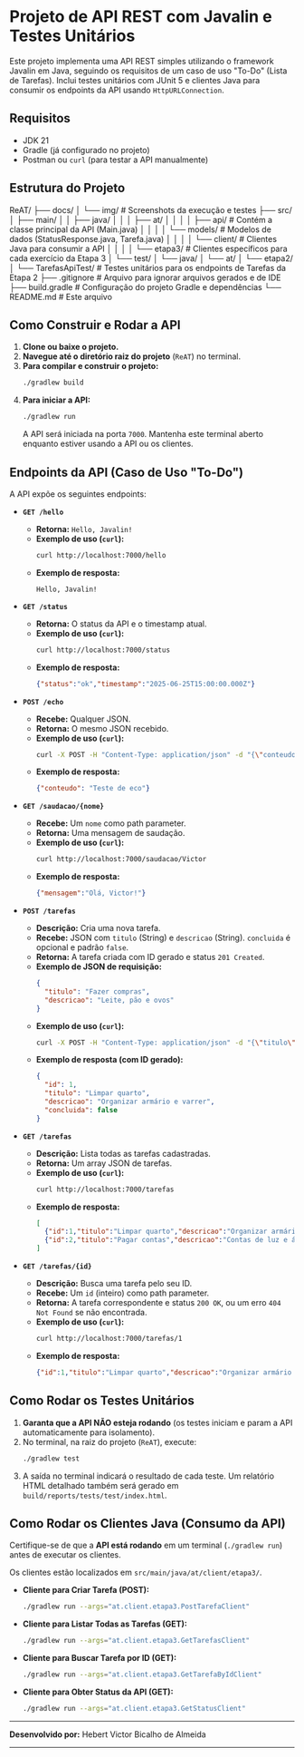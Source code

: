 # Projeto de API REST com Javalin e Testes Unitários

Este projeto implementa uma API REST simples utilizando o framework Javalin em Java, seguindo os requisitos de um caso de uso "To-Do" (Lista de Tarefas). Inclui testes unitários com JUnit 5 e clientes Java para consumir os endpoints da API usando `HttpURLConnection`.

## Requisitos

* JDK 21
* Gradle (já configurado no projeto)
* Postman ou `curl` (para testar a API manualmente)

## Estrutura do Projeto

ReAT/
├── docs/
│   └── img/                      # Screenshots da execução e testes
├── src/
│   ├── main/
│   │   ├── java/
│   │   │   ├── at/
│   │   │   │   ├── api/          # Contém a classe principal da API (Main.java)
│   │   │   │   └── models/       # Modelos de dados (StatusResponse.java, Tarefa.java)
│   │   │   │   └── client/       # Clientes Java para consumir a API
│   │   │   │       └── etapa3/   # Clientes específicos para cada exercício da Etapa 3
│   └── test/
│       └── java/
│           └── at/
│               └── etapa2/
│                   └── TarefasApiTest/ # Testes unitários para os endpoints de Tarefas da Etapa 2
├── .gitignore                  # Arquivo para ignorar arquivos gerados e de IDE
├── build.gradle                # Configuração do projeto Gradle e dependências
└── README.md                   # Este arquivo


## Como Construir e Rodar a API

1.  **Clone ou baixe o projeto.**
2.  **Navegue até o diretório raiz do projeto** (`ReAT`) no terminal.
3.  **Para compilar e construir o projeto:**
    ```bash
    ./gradlew build
    ```
4.  **Para iniciar a API:**
    ```bash
    ./gradlew run
    ```
    A API será iniciada na porta `7000`. Mantenha este terminal aberto enquanto estiver usando a API ou os clientes.

## Endpoints da API (Caso de Uso "To-Do")

A API expõe os seguintes endpoints:

* **`GET /hello`**
    * **Retorna:** `Hello, Javalin!`
    * **Exemplo de uso (`curl`):**
        ```bash
        curl http://localhost:7000/hello
        ```
    * **Exemplo de resposta:**
        ```
        Hello, Javalin!
        ```

* **`GET /status`**
    * **Retorna:** O status da API e o timestamp atual.
    * **Exemplo de uso (`curl`):**
        ```bash
        curl http://localhost:7000/status
        ```
    * **Exemplo de resposta:**
        ```json
        {"status":"ok","timestamp":"2025-06-25T15:00:00.000Z"}
        ```

* **`POST /echo`**
    * **Recebe:** Qualquer JSON.
    * **Retorna:** O mesmo JSON recebido.
    * **Exemplo de uso (`curl`):**
        ```bash
        curl -X POST -H "Content-Type: application/json" -d "{\"conteudo\": \"Teste de eco\"}" http://localhost:7000/echo
        ```
    * **Exemplo de resposta:**
        ```json
        {"conteudo": "Teste de eco"}
        ```

* **`GET /saudacao/{nome}`**
    * **Recebe:** Um `nome` como path parameter.
    * **Retorna:** Uma mensagem de saudação.
    * **Exemplo de uso (`curl`):**
        ```bash
        curl http://localhost:7000/saudacao/Victor
        ```
    * **Exemplo de resposta:**
        ```json
        {"mensagem":"Olá, Victor!"}
        ```

* **`POST /tarefas`**
    * **Descrição:** Cria uma nova tarefa.
    * **Recebe:** JSON com `titulo` (String) e `descricao` (String). `concluida` é opcional e padrão `false`.
    * **Retorna:** A tarefa criada com ID gerado e status `201 Created`.
    * **Exemplo de JSON de requisição:**
        ```json
        {
          "titulo": "Fazer compras",
          "descricao": "Leite, pão e ovos"
        }
        ```
    * **Exemplo de uso (`curl`):**
        ```bash
        curl -X POST -H "Content-Type: application/json" -d "{\"titulo\": \"Limpar quarto\", \"descricao\": \"Organizar armário e varrer\"}" http://localhost:7000/tarefas
        ```
    * **Exemplo de resposta (com ID gerado):**
        ```json
        {
          "id": 1,
          "titulo": "Limpar quarto",
          "descricao": "Organizar armário e varrer",
          "concluida": false
        }
        ```

* **`GET /tarefas`**
    * **Descrição:** Lista todas as tarefas cadastradas.
    * **Retorna:** Um array JSON de tarefas.
    * **Exemplo de uso (`curl`):**
        ```bash
        curl http://localhost:7000/tarefas
        ```
    * **Exemplo de resposta:**
        ```json
        [
          {"id":1,"titulo":"Limpar quarto","descricao":"Organizar armário e varrer","concluida":false},
          {"id":2,"titulo":"Pagar contas","descricao":"Contas de luz e água","concluida":false}
        ]
        ```

* **`GET /tarefas/{id}`**
    * **Descrição:** Busca uma tarefa pelo seu ID.
    * **Recebe:** Um `id` (inteiro) como path parameter.
    * **Retorna:** A tarefa correspondente e status `200 OK`, ou um erro `404 Not Found` se não encontrada.
    * **Exemplo de uso (`curl`):**
        ```bash
        curl http://localhost:7000/tarefas/1
        ```
    * **Exemplo de resposta:**
        ```json
        {"id":1,"titulo":"Limpar quarto","descricao":"Organizar armário e varrer","concluida":false}
        ```

## Como Rodar os Testes Unitários

1.  **Garanta que a API NÃO esteja rodando** (os testes iniciam e param a API automaticamente para isolamento).
2.  No terminal, na raiz do projeto (`ReAT`), execute:
    ```bash
    ./gradlew test
    ```
3.  A saída no terminal indicará o resultado de cada teste. Um relatório HTML detalhado também será gerado em `build/reports/tests/test/index.html`.

## Como Rodar os Clientes Java (Consumo da API)

Certifique-se de que a **API está rodando** em um terminal (`./gradlew run`) antes de executar os clientes.

Os clientes estão localizados em `src/main/java/at/client/etapa3/`.

* **Cliente para Criar Tarefa (POST):**
    ```bash
    ./gradlew run --args="at.client.etapa3.PostTarefaClient"
    ```
* **Cliente para Listar Todas as Tarefas (GET):**
    ```bash
    ./gradlew run --args="at.client.etapa3.GetTarefasClient"
    ```
* **Cliente para Buscar Tarefa por ID (GET):**
    ```bash
    ./gradlew run --args="at.client.etapa3.GetTarefaByIdClient"
    ```
* **Cliente para Obter Status da API (GET):**
    ```bash
    ./gradlew run --args="at.client.etapa3.GetStatusClient"
    ```


---
**Desenvolvido por:** Hebert Victor Bicalho de Almeida

---

